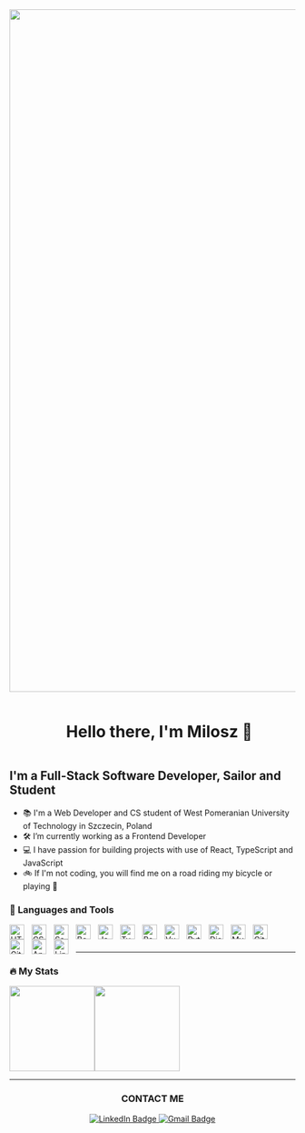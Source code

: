 <div align="center">
  <img src="https://res.cloudinary.com/milo-milo/image/upload/v1690652978/ezgif.com-gif-maker_fy0be9.gif" width="1200" />
</div>
<div id="user-content-toc">
  <ul>
    <summary align="center"><h1 style="display: inline-block;">Hello there, I'm Milosz 👋</h1></summary>
  </ul>
</div>

## I'm a Full-Stack Software Developer, Sailor and Student

- 📚 I'm a Web Developer and CS student of West Pomeranian University of Technology in Szczecin, Poland
- 🛠️ I’m currently working as a Frontend Developer
- 💻 I have passion for building projects with use of React, TypeScript and JavaScript 
- 🚲 If I'm not coding, you will find me on a road riding my bicycle or playing 🎾

### 🔧 Languages and Tools

<img align="left" alt="HTML5" width="26px" src="https://cdn.jsdelivr.net/gh/devicons/devicon/icons/html5/html5-original.svg" style="padding-right:10px;" />

<img align="left" alt="CSS3" width="26px" src="https://cdn.jsdelivr.net/gh/devicons/devicon/icons/css3/css3-original.svg" style="padding-right:10px;" />

<img align="left" alt="Sass" width="26px" src="https://cdn.jsdelivr.net/gh/devicons/devicon/icons/sass/sass-original.svg" style="padding-right:10px;" />

<img align="left" alt="Bootstrap" width="26px" src="https://cdn.jsdelivr.net/gh/devicons/devicon/icons/bootstrap/bootstrap-original.svg" style="padding-right:10px;" />

<img align="left" alt="JavaScript" width="26px" src="https://cdn.jsdelivr.net/gh/devicons/devicon/icons/javascript/javascript-original.svg" style="padding-right:10px;" />

<img align="left" alt="TypeScript" width="26px" src="https://cdn.jsdelivr.net/gh/devicons/devicon/icons/typescript/typescript-original.svg" style="padding-right:10px;" />

<img align="left" alt="React" width="26px" src="https://cdn.jsdelivr.net/gh/devicons/devicon/icons/react/react-original.svg" style="padding-right:10px;" />

<img align="left" alt="Vue.js" width="26px" src="https://cdn.jsdelivr.net/gh/devicons/devicon/icons/vuejs/vuejs-original.svg" style="padding-right:10px;" />

<img align="left" alt="Python" width="26px" src="https://cdn.jsdelivr.net/gh/devicons/devicon/icons/python/python-original.svg" style="padding-right:10px;" />

<img align="left" alt="Django" width="26px" src="https://cdn.jsdelivr.net/gh/devicons/devicon/icons/django/django-plain.svg" style="padding-right:10px;" />

<img align="left" alt="MySQL" width="26px" src="https://cdn.jsdelivr.net/gh/devicons/devicon/icons/mysql/mysql-original.svg" style="padding-right:10px;" />

<img align="left" alt="Git" width="26px" src="https://cdn.jsdelivr.net/gh/devicons/devicon/icons/git/git-original.svg" style="padding-right:10px;" />

<img align="left" alt="GitHub" width="26px" src="https://user-images.githubusercontent.com/3369400/139448065-39a229ba-4b06-434b-bc67-616e2ed80c8f.png" style="padding-right:10px;" />

<img align="left" alt="Apple" width="26px" src="https://cdn.jsdelivr.net/gh/devicons/devicon/icons/apple/apple-original.svg" style="padding-right:10px;" />

<img align="left" alt="Linux" width="26px" src="https://cdn.jsdelivr.net/gh/devicons/devicon/icons/linux/linux-original.svg" style="padding-right:10px;" />

<br />
<br />

---

### 🔥 My Stats

<div style="display: flex; flex-direction: row;">
    <img class="img" height="150" src="https://github-readme-stats.vercel.app/api?username=miloszmisiek&theme=vue-dark" />
    <img class="img" height="150" src="https://github-readme-stats.vercel.app/api/top-langs/?username=miloszmisiek&layout=compact&theme=vision-friendly-dark" />
</div>

---
<div align='center'><h3>CONTACT ME</h3></div>
<div id="badges" align="center">
  <a href="https://www.linkedin.com/in/milosz-misiek/" target="_blank">
    <img src="https://img.shields.io/badge/LinkedIn-blue?style=for-the-badge&logo=linkedin&logoColor=white" alt="LinkedIn Badge"/>
  </a>
  <a href="mailto:milosz.misiek@gmail.com">
    <img src="https://img.shields.io/badge/Mail-red?style=for-the-badge&logo=gmail&logoColor=white" alt="Gmail Badge"/>
  </a>
</div>

